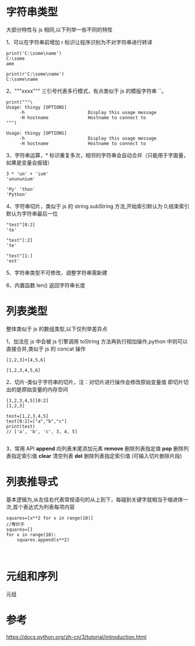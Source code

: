 # 字符串类型

大部分特性与 js 相同,以下列举一些不同的特性

1、可以在字符串前增加 r 标识让程序识别为不对字符串进行转译

```
print('C:\some\name')
C:\some
ame

print(r'C:\some\name')
C:\some\name
```

2、"""xxxx""" 三引号代表多行模式，有点类似于 js 的模版字符串 ``。

```
print("""\
Usage: thingy [OPTIONS]
     -h                        Display this usage message
     -H hostname               Hostname to connect to
""")

Usage: thingy [OPTIONS]
     -h                        Display this usage message
     -H hostname               Hostname to connect to
```

3、字符串运算，* 标识重复多次，相邻的字符串会自动合并（只能用于字面量，如果是变量会报错）

```
3 * 'un' + 'ium'
'unununium'

'Py' 'thon'
'Python'
```

4、字符串切片，类似于 js 的 string.subString 方法,开始索引默认为 0,结束索引默认为字符串最后一位

```
"test"[0:2]
'te'

"test"[:2]
'te'

"test"[1:]
'est'
```

5、字符串类型不可修改，调整字符串需新建

6、内置函数 len() 返回字符串长度

# 列表类型 

整体类似于 js 的数组类型,以下仅列举差异点

1、加法在 js 中会被 js 引擎调用 toString 方法再执行相加操作,python 中则可以直接合并,类似于 js 的 concat 操作
```
[1,2,3]+[4,5,6]

[1,2,3,4,5,6]
```

2、切片-类似于字符串的切片，注：对切片进行操作会修改原始变量值 即切片切出的是原始变量的内存空间
```
[1,2,3,4,5][0:2]
[1,2,3]

test=[1,2,3,4,5]
test[0:2]=["a","b","c"]
print(test)
// ['a', 'b', 'c', 3, 4, 5]
 
```
3、常用 API 
**append** 向列表末尾添加元素
**remove** 删除列表指定值
**pop** 删除列表指定索引值
**clear** 清空列表
**del** 删除列表指定索引值 (可输入切片删除片段)


# 列表推导式

基本逻辑为,从左往右代表常规语句的从上到下，每碰到关键字就相当于缩进体一次,首个表达式为列表每项内容
```
squares=[x**2 for x in range(10)]
//等价于
squares=[]
for x in range(10):
    squares.append(x**2)
```

<br>


# 元组和序列

元组


# 参考
 https://docs.python.org/zh-cn/3/tutorial/introduction.html